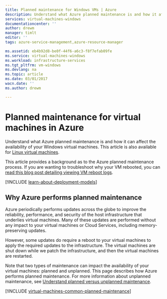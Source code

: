 ```yaml
---
title: Planned maintenance for Windows VMs | Azure
description: Understand what Azure planned maintenance is and how it affects your Windows virtual machines running in Azure
services: virtual-machines-windows
documentationcenter: ''
author: drewm
manager: timlt
editor: ''
tags: azure-service-management,azure-resource-manager

ms.assetid: eb4b92d8-be0f-44f6-a6c3-f8f7efab09fe
ms.service: virtual-machines-windows
ms.workload: infrastructure-services
ms.tgt_pltfrm: vm-windows
ms.devlang: na
ms.topic: article
ms.date: 03/01/2017
wacn.date: ''
ms.author: drewm

---
```

# Planned maintenance for virtual machines in Azure
Understand what Azure planned maintenance is and how it can affect the availability of your Windows virtual machines. This article is also available for [Linux virtual machines](virtual-machines-linux-planned-maintenance.md?toc=%2fazure%2fvirtual-machines%2flinux%2ftoc.json).

This article provides a background as to the Azure planned maintenance process. If you are wanting to troubleshoot why your VM rebooted, you can [read this blog post detailing viewing VM reboot logs](https://azure.microsoft.com/blog/viewing-vm-reboot-logs/).

[!INCLUDE [learn-about-deployment-models](../../includes/learn-about-deployment-models-both-include.md)]

## Why Azure performs planned maintenance
Azure periodically performs updates across the globe to improve the reliability, performance, and security of the host infrastructure that underlies virtual machines. Many of these updates are performed without any impact to your virtual machines or Cloud Services, including memory-preserving updates.

However, some updates do require a reboot to your virtual machines to apply the required updates to the infrastructure. The virtual machines are shut down while we patch the infrastructure, and then the virtual machines are restarted.

Note that two types of maintenance can impact the availability of your virtual machines: planned and unplanned. This page describes how Azure performs planned maintenance. For more information about unplanned maintenance, see [Understand planned versus unplanned maintenance](virtual-machines-windows-manage-availability.md?toc=%2fazure%2fvirtual-machines%2fwindows%2ftoc.json).

[!INCLUDE [virtual-machines-common-planned-maintenance](../../includes/virtual-machines-common-planned-maintenance.md)]